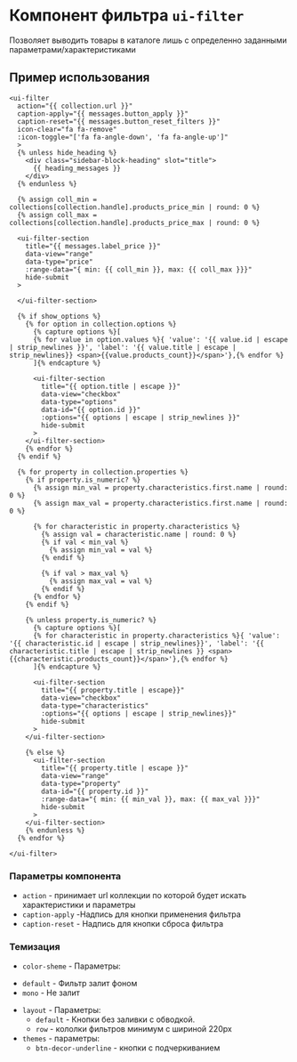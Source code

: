 # Компонент фильтра `ui-filter`

Позволяет выводить товары в каталоге лишь с определенно заданными параметрами/характеристиками

## Пример использования
```
<ui-filter
  action="{{ collection.url }}"
  caption-apply="{{ messages.button_apply }}"
  caption-reset="{{ messages.button_reset_filters }}"
  icon-clear="fa fa-remove"
  :icon-toggle="['fa fa-angle-down', 'fa fa-angle-up']"
  >
  {% unless hide_heading %}
    <div class="sidebar-block-heading" slot="title">
      {{ heading_messages }}
    </div>
  {% endunless %}

  {% assign coll_min = collections[collection.handle].products_price_min | round: 0 %}
  {% assign coll_max = collections[collection.handle].products_price_max | round: 0 %}

  <ui-filter-section
    title="{{ messages.label_price }}"
    data-view="range"
    data-type="price"
    :range-data="{ min: {{ coll_min }}, max: {{ coll_max }}}"
    hide-submit
  >

  </ui-filter-section>

  {% if show_options %}
    {% for option in collection.options %}
      {% capture options %}[
      {% for value in option.values %}{ 'value': '{{ value.id | escape | strip_newlines }}', 'label': '{{ value.title | escape | strip_newlines}} <span>{{value.products_count}}</span>'},{% endfor %}
      ]{% endcapture %}

      <ui-filter-section
        title="{{ option.title | escape }}"
        data-view="checkbox"
        data-type="options"
        data-id="{{ option.id }}"
        :options="{{ options | escape | strip_newlines }}"
        hide-submit
      >
    </ui-filter-section>
    {% endfor %}
  {% endif %}

  {% for property in collection.properties %}
    {% if property.is_numeric? %}
      {% assign min_val = property.characteristics.first.name | round: 0 %}
      {% assign max_val = property.characteristics.first.name | round: 0 %}

      {% for characteristic in property.characteristics %}
        {% assign val = characteristic.name | round: 0 %}
        {% if val < min_val %}
          {% assign min_val = val %}
        {% endif %}

        {% if val > max_val %}
          {% assign max_val = val %}
        {% endif %}
      {% endfor %}
    {% endif %}

    {% unless property.is_numeric? %}
      {% capture options %}[
      {% for characteristic in property.characteristics %}{ 'value': '{{ characteristic.id | escape | strip_newlines}}', 'label': '{{ characteristic.title | escape | strip_newlines }} <span>{{characteristic.products_count}}</span>'},{% endfor %}
      ]{% endcapture %}

      <ui-filter-section
        title="{{ property.title | escape}}"
        data-view="checkbox"
        data-type="characteristics"
        :options="{{ options | escape | strip_newlines}}"
        hide-submit
      >
    </ui-filter-section>

    {% else %}
      <ui-filter-section
        title="{{ property.title | escape }}"
        data-view="range"
        data-type="property"
        data-id="{{ property.id }}"
        :range-data="{ min: {{ min_val }}, max: {{ max_val }}}"
        hide-submit
      >
    </ui-filter-section>
    {% endunless %}
  {% endfor %}

</ui-filter>
```

### Параметры компонента
- `action` - принимает url коллекции по которой будет искать характеристики и параметры
- `caption-apply` -Надпись для кнопки применения фильтра
- `caption-reset` - Надпись для кнопки сброса фильтра

### Темизация
* `color-sheme` - Параметры:
 - `default` -  Фильтр залит фоном
 - `mono` - Не залит
* `layout` - Параметры:
  - `default` - Кнопки без заливки с обводкой.
  - `row` - кололки фильтров минимум с шириной 220px
* `themes` - параметры:
   - `btn-decor-underline` - кнопки с подчеркиванием
